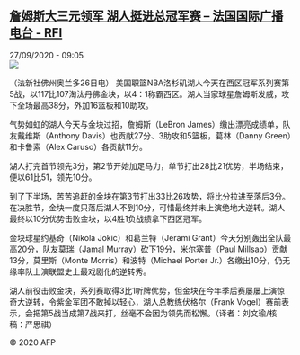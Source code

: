 <!--1601193326000-->
[詹姆斯大三元领军 湖人挺进总冠军赛 – 法国国际广播电台 - RFI](http://www.rfi.fr//cn/contenu/20200927-%E8%A9%B9%E5%A7%86%E6%96%AF%E5%A4%A7%E4%B8%89%E5%85%83%E9%A2%86%E5%86%9B-%E6%B9%96%E4%BA%BA%E6%8C%BA%E8%BF%9B%E6%80%BB%E5%86%A0%E5%86%9B%E8%B5%9B)
------

<div>27/09/2020 - 09:05</div><img src="https://s.rfi.fr/media/display/d6877b22-0094-11eb-814c-005056bff430/w:310/p:16x9/spo0001b.200927150502.jpg"><div class="t-content__body u-clearfix"><p>（法新社佛州奥兰多26日电）    美国职篮NBA洛杉矶湖人今天在西区冠军系列赛第5战，以117比107淘汰丹佛金块，以4：1称霸西区。湖人当家球星詹姆斯发威，攻下全场最高38分，外加16篮板和10助攻。</p><p>    气势如虹的湖人今天与金块过招，詹姆斯（LeBron James）缴出漂亮成绩单，队友戴维斯（Anthony Davis）也贡献27分、3助攻和5篮板，葛林（Danny Green）和卡鲁索（Alex Caruso）各贡献11分。</p><p>    湖人打完首节领先3分，第2节开始加足马力，单节打出28比21优势，半场结束，便以61比51，领先10分。</p><p>    到了下半场，苦苦追赶的金块在第3节打出33比26攻势，将比分拉进至落后3分。在决胜节，金块一度只落后湖人不到10分，可惜最终并未上演绝地大逆转。湖人最终以10分优势击败金块，以4胜1负战绩拿下西区冠军。</p><p>    金块球星约基奇（Nikola Jokic）和葛兰特（Jerami Grant）今天分别轰出全队最高20分，队友莫瑞（Jamal Murray）砍下19分，米尔塞普（Paul Millsap）贡献13分，莫里斯（Monte Morris）和波特（Michael Porter Jr.）各缴出10分，仍无缘率队上演联盟史上最戏剧化的逆转秀。</p><p>    湖人前役击败金块，系列赛取得3比1听牌优势，但金块在今年季后赛屡屡上演惊奇大逆转，令紫金军团不敢掉以轻心，湖人总教练伏格尔（Frank Vogel）赛前表示，会把第5战当成第7战来打，丝毫不会因为领先而松懈。（译者：刘文瑜/核稿：严思祺）</p><p class="t-copyright">© 2020 AFP</p>        </div>
